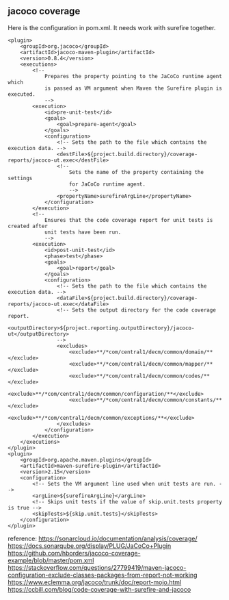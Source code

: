 ## jacoco coverage
Here is the configuration in pom.xml. It needs work with surefire together.
```
<plugin>
    <groupId>org.jacoco</groupId>
    <artifactId>jacoco-maven-plugin</artifactId>
    <version>0.8.4</version>
    <executions>
        <!--
            Prepares the property pointing to the JaCoCo runtime agent which
            is passed as VM argument when Maven the Surefire plugin is executed.
            -->
        <execution>
            <id>pre-unit-test</id>
            <goals>
                <goal>prepare-agent</goal>
            </goals>
            <configuration>
                <!-- Sets the path to the file which contains the execution data. -->
                <destFile>${project.build.directory}/coverage-reports/jacoco-ut.exec</destFile>
                <!--
                    Sets the name of the property containing the settings
                    for JaCoCo runtime agent.
                    -->
                <propertyName>surefireArgLine</propertyName>
            </configuration>
        </execution>
        <!--
            Ensures that the code coverage report for unit tests is created after
            unit tests have been run.
            -->
        <execution>
            <id>post-unit-test</id>
            <phase>test</phase>
            <goals>
                <goal>report</goal>
            </goals>
            <configuration>
                <!-- Sets the path to the file which contains the execution data. -->
                <dataFile>${project.build.directory}/coverage-reports/jacoco-ut.exec</dataFile>
                <!-- Sets the output directory for the code coverage report.
                <outputDirectory>${project.reporting.outputDirectory}/jacoco-ut</outputDirectory>
                -->
                <excludes>
                    <exclude>**/*com/central1/decm/common/domain/**</exclude>
                    <exclude>**/*com/central1/decm/common/mapper/**</exclude>
                    <exclude>**/*com/central1/decm/common/codes/**</exclude>
                    <exclude>**/*com/central1/decm/common/configuration/**</exclude>
                    <exclude>**/*com/central1/decm/common/constants/**</exclude>
                    <exclude>**/*com/central1/decm/common/exceptions/**</exclude>
                </excludes>
            </configuration>
        </execution>
    </executions>
</plugin>
<plugin>
    <groupId>org.apache.maven.plugins</groupId>
    <artifactId>maven-surefire-plugin</artifactId>
    <version>2.15</version>
    <configuration>
        <!-- Sets the VM argument line used when unit tests are run. -->
        <argLine>${surefireArgLine}</argLine>
        <!-- Skips unit tests if the value of skip.unit.tests property is true -->
        <skipTests>${skip.unit.tests}</skipTests>
    </configuration>
</plugin>
```
reference:
https://sonarcloud.io/documentation/analysis/coverage/  
https://docs.sonarqube.org/display/PLUG/JaCoCo+Plugin  
https://github.com/hborders/jacoco-coverage-example/blob/master/pom.xml  
https://stackoverflow.com/questions/27799419/maven-jacoco-configuration-exclude-classes-packages-from-report-not-working  
https://www.eclemma.org/jacoco/trunk/doc/report-mojo.html  
https://ccbill.com/blog/code-coverage-with-surefire-and-jacoco  